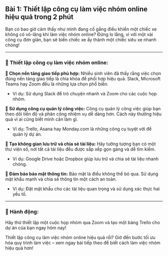 ## Bài 1: Thiết lập công cụ làm việc nhóm online hiệu quả trong 2 phút

Bạn có bao giờ cảm thấy như mình đang cố gắng điều khiển một chiếc xe không có vô-lăng khi làm việc nhóm online? Đừng lo lắng, vì với một vài công cụ đơn giản, bạn sẽ biến chiếc xe ấy thành một chiếc siêu xe nhanh chóng!

---

### 📌 Thiết lập công cụ làm việc nhóm online:

**🔹 Chọn nền tảng giao tiếp phù hợp:**
Nhiều sinh viên đã thấy rằng việc chọn đúng nền tảng giao tiếp là chìa khóa để phối hợp hiệu quả. Slack, Microsoft Teams hay Zoom đều là những lựa chọn phổ biến.

- Ví dụ: Sử dụng Slack để trò chuyện nhanh và Zoom cho các cuộc họp nhóm.

**🔹 Sử dụng công cụ quản lý công việc:**
Công cụ quản lý công việc giúp bạn theo dõi tiến độ và phân công nhiệm vụ dễ dàng hơn. Cách này thường hiệu quả vì ai cũng biết mình cần làm gì.

- Ví dụ: Trello, Asana hay Monday.com là những công cụ tuyệt vời để quản lý dự án.

**🔹 Tạo không gian lưu trữ và chia sẻ tài liệu:**
Hãy tưởng tượng bạn có một thư viện số, nơi tất cả tài liệu đều được sắp xếp gọn gàng và dễ tìm kiếm.

- Ví dụ: Google Drive hoặc Dropbox giúp lưu trữ và chia sẻ tài liệu nhanh chóng.

**🔹 Đảm bảo bảo mật thông tin:**
Bảo mật là điều không thể bỏ qua. Sử dụng mật khẩu mạnh và chia sẻ thông tin một cách an toàn.

- Ví dụ: Đặt mật khẩu cho các tài liệu quan trọng và sử dụng xác thực hai yếu tố.

---

### 🚀 Hành động:

Hãy thử thiết lập một cuộc họp nhóm qua Zoom và tạo một bảng Trello cho dự án của bạn ngay hôm nay!

Thiết lập công cụ làm việc nhóm online hiệu quả rồi? Giờ đến bước tối ưu hóa quy trình làm việc – xem ngay bài tiếp theo để biết cách làm việc nhóm hiệu quả hơn!